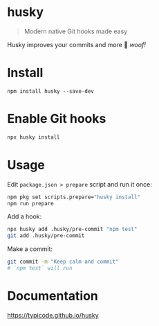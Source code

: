 # husky

> Modern native Git hooks made easy

Husky improves your commits and more 🐶 *woof!*

# Install

```
npm install husky --save-dev
```
# Enable Git hooks

```sh
npx husky install
```

# Usage

Edit `package.json > prepare` script and run it once:

```sh
npm pkg set scripts.prepare="husky install"
npm run prepare
```

Add a hook:

```sh
npx husky add .husky/pre-commit "npm test"
git add .husky/pre-commit
```

Make a commit:

```sh
git commit -m "Keep calm and commit"
# `npm test` will run
```

# Documentation

https://typicode.github.io/husky

